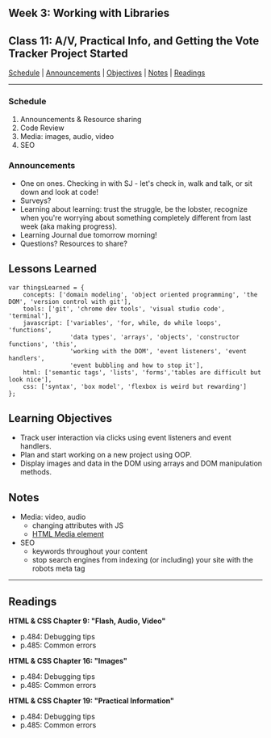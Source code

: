 ## **Week 3: Working with Libraries**
## Class 11: A/V, Practical Info, and Getting the Vote Tracker Project Started

[Schedule](#schedule) | [Announcements](#announcements) | [Objectives](#learning-objectives) | [Notes](#notes) | [Readings](#readings)


<hr></hr>

### Schedule
1. Announcements & Resource sharing
1. Code Review
1. Media: images, audio, video
1. SEO

### Announcements
* One on ones. Checking in with SJ - let's check in, walk and talk, or sit down and look at code!
* Surveys?
* Learning about learning: trust the struggle, be the lobster, recognize when you're worrying about something completely different from last week (aka making progress).
* Learning Journal due tomorrow morning!
* Questions? Resources to share?

## Lessons Learned
```` 
var thingsLearned = {
    concepts: ['domain modeling', 'object oriented programming', 'the DOM', 'version control with git'],
    tools: ['git', 'chrome dev tools', 'visual studio code', 'terminal'],
    javascript: ['variables', 'for, while, do while loops', 'functions',
                 'data types', 'arrays', 'objects', 'constructor functions', 'this', 
                 'working with the DOM', 'event listeners', 'event handlers',
                 'event bubbling and how to stop it'],
    html: ['semantic tags', 'lists', 'forms','tables are difficult but look nice'],
    css: ['syntax', 'box model', 'flexbox is weird but rewarding']
};

````

## Learning Objectives
* Track user interaction via clicks using event listeners and event handlers.
* Plan and start working on a new project using OOP.
* Display images and data in the DOM using arrays and DOM manipulation methods.

## Notes
* Media: video, audio
    * changing attributes with JS
    * [HTML Media element ](https://developer.mozilla.org/en-US/docs/Web/API/HTMLMediaElement)
* SEO
    * keywords throughout your content
    * stop search engines from indexing (or including) your site with the robots meta tag

<hr></hr>

## Readings
**HTML & CSS Chapter 9: "Flash, Audio, Video"**
- p.484: Debugging tips
- p.485: Common errors

**HTML & CSS Chapter 16: "Images"**
- p.484: Debugging tips
- p.485: Common errors

**HTML & CSS Chapter 19: "Practical Information"**
- p.484: Debugging tips
- p.485: Common errors
